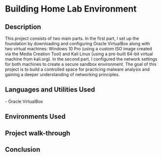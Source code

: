 # Building Home Lab Environment
<h2>Description</h2>
This project consists of two main parts.
In the first part, I set up the foundation by downloading and configuring Oracle VirtualBox along with two virtual machines: Windows 10 Pro (using a custom ISO image created via the Media Creation Tool) and Kali Linux (using a pre-built 64-bit virtual machine from kali.org).
In the second part, I configured the network settings for both machines to create a secure sandbox environment.
The goal of this project is to build a controlled space for practicing malware analysis and gaining a deeper understanding of networking principles.
<br />
<h2>Languages and Utilities Used</h2>
- Oracle VirtualBox
<h2>Environments Used </h2>

<h2>Project walk-through</h2>

<h2>Conclusion</h2>
